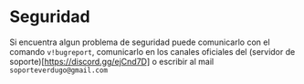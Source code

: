 # Seguridad
Si encuentra algun problema de seguridad puede comunicarlo con el comando `v!bugreport`, comunicarlo en los canales oficiales del (servidor de soporte)[https://discord.gg/ejCnd7D] o escribir al mail `soporteverdugo@gmail.com`